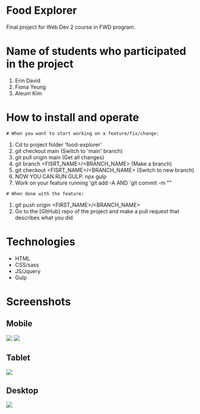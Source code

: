 # Food Explorer

Final project for Web Dev 2 course in FWD program.

# Name of students who participated in the project

  1.  Erin David
  2.  Fiona Yeung
  3.  Aleum Kim

# How to install and operate

    # When you want to start working on a feature/fix/change:

  1.  Cd to project folder 'food-explorer'
  2.  git checkout main (Switch to 'main' branch)
  3.  git pull origin main  (Get all changes)
  4.  git branch <FISRT_NAME>/<BRANCH_NAME> (Make a branch)
  5.  git checkout <FISRT_NAME>/<BRANCH_NAME> (Switch to new branch)
  6.  NOW YOU CAN RUN GULP: npx gulp
  6.  Work on your feature running 'git add -A AND 'git commit -m "<DESCRIPTION>"

    # When done with the feature:

  1.  git push origin <FIRST_NAME>/<BRANCH_NAME>
  2.  Go to the [GitHub] repo of the project and make a pull request that describes what you did 


# Technologies

  *  HTML
  *  CSS/sass
  *  JS/Jquery
  *  Gulp

# Screenshots

  ## Mobile

  <img src="./assets/images/mobile1.png">
  <img src="./assets/images/mobile2.png">

  ## Tablet

  <img src="./assets/images/tablet.png">

  ## Desktop

  <img src="./assets/images/desktop.png">

